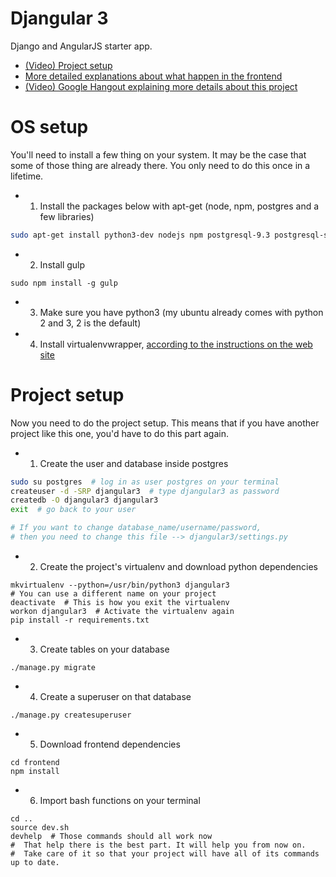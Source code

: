 # Djangular 3

Django and AngularJS starter app.

* [(Video) Project setup](https://youtu.be/okWBei-rK_A)
* [More detailed explanations about what happen in the frontend](https://dicasdolampada.wordpress.com/2015/06/25/a-awesome-setup-for-your-angularjs-project-13/)
* [(Video) Google Hangout explaining more details about this project](https://www.youtube.com/watch?v=rKwpU7_10XI)

# OS setup

You'll need to install a few thing on your system. It may be the case that some of those thing are already there.
You only need to do this once in a lifetime.

* 1) Install the packages below with apt-get (node, npm, postgres and a few libraries)

```bash
sudo apt-get install python3-dev nodejs npm postgresql-9.3 postgresql-server-dev-all
```

* 2) Install gulp

```shell
sudo npm install -g gulp
```

* 3) Make sure you have python3 (my ubuntu already comes with python 2 and 3, 2 is the default)

* 4) Install virtualenvwrapper, [according to the instructions on the web site](http://virtualenvwrapper.readthedocs.org/en/latest/install.html)

# Project setup

Now you need to do the project setup. This means that if you have another project like this one, you'd have to do this part again.

* 1) Create the user and database inside postgres

```bash
sudo su postgres  # log in as user postgres on your terminal
createuser -d -SRP djangular3  # type djangular3 as password
createdb -O djangular3 djangular3
exit  # go back to your user

# If you want to change database_name/username/password,
# then you need to change this file --> djangular3/settings.py
```

* 2) Create the project's virtualenv and download python dependencies

```shell
mkvirtualenv --python=/usr/bin/python3 djangular3  
# You can use a different name on your project
deactivate  # This is how you exit the virtualenv
workon djangular3  # Activate the virtualenv again
pip install -r requirements.txt
```

* 3) Create tables on your database

```shell
./manage.py migrate
```

* 4) Create a superuser on that database

```shell
./manage.py createsuperuser
```

* 5) Download frontend dependencies

```shell
cd frontend
npm install
```

* 6) Import bash functions on your terminal

```shell
cd ..
source dev.sh
devhelp  # Those commands should all work now
#  That help there is the best part. It will help you from now on.
#  Take care of it so that your project will have all of its commands up to date.
```

